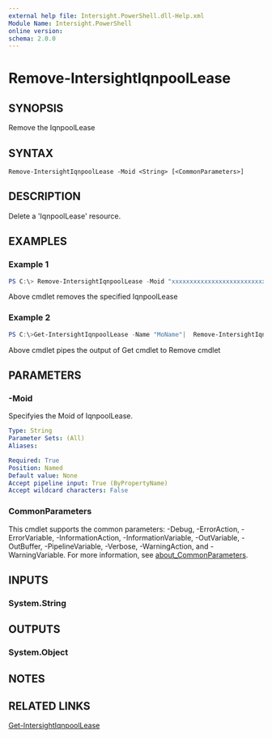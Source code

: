 ```yaml
---
external help file: Intersight.PowerShell.dll-Help.xml
Module Name: Intersight.PowerShell
online version:
schema: 2.0.0
---
```


# Remove-IntersightIqnpoolLease

## SYNOPSIS
Remove the IqnpoolLease

## SYNTAX

```
Remove-IntersightIqnpoolLease -Moid <String> [<CommonParameters>]
```

## DESCRIPTION
Delete a &apos;IqnpoolLease&apos; resource.

## EXAMPLES

### Example 1
```powershell
PS C:\> Remove-IntersightIqnpoolLease -Moid "xxxxxxxxxxxxxxxxxxxxxxxxxxx"
```
Above cmdlet removes the specified IqnpoolLease 

### Example 2
```powershell
PS C:\>Get-IntersightIqnpoolLease -Name "MoName"|  Remove-IntersightIqnpoolLease
```
Above cmdlet pipes the output of Get cmdlet to Remove cmdlet

## PARAMETERS

### -Moid
Specifyies the Moid of IqnpoolLease.

```yaml
Type: String
Parameter Sets: (All)
Aliases:

Required: True
Position: Named
Default value: None
Accept pipeline input: True (ByPropertyName)
Accept wildcard characters: False
```

### CommonParameters
This cmdlet supports the common parameters: -Debug, -ErrorAction, -ErrorVariable, -InformationAction, -InformationVariable, -OutVariable, -OutBuffer, -PipelineVariable, -Verbose, -WarningAction, and -WarningVariable. For more information, see [about_CommonParameters](http://go.microsoft.com/fwlink/?LinkID=113216).

## INPUTS

### System.String

## OUTPUTS

### System.Object
## NOTES

## RELATED LINKS

[Get-IntersightIqnpoolLease](./Get-IntersightIqnpoolLease.md)

